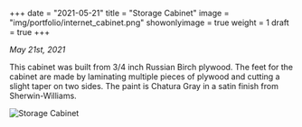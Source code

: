 +++
date = "2021-05-21"
title = "Storage Cabinet"
image = "img/portfolio/internet_cabinet.png"
showonlyimage = true
weight = 1
draft = true
+++

*May 21st, 2021*

This cabinet was built from 3/4 inch Russian Birch plywood. The feet for the cabinet are made by laminating multiple pieces of plywood and cutting a slight taper on two sides. The paint is Chatura Gray in a satin finish from Sherwin-Williams.

![Storage Cabinet][1]

[1]: /img/portfolio/internet_cabinet.png
